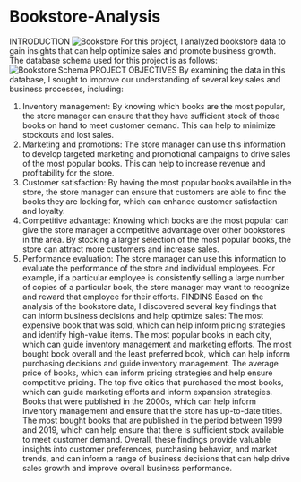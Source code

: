 # Bookstore-Analysis
INTRODUCTION
![Bookstore](https://user-images.githubusercontent.com/126607220/224434272-87592b9c-96ff-4e0d-bb46-acc85509edf7.jpg)
For this project, I analyzed bookstore data to gain insights that can help optimize sales and promote business growth. The database schema used for this project is as follows:
![Bookstore Schema](https://user-images.githubusercontent.com/126607220/224434453-360e16e0-e371-4ff7-b857-e4f1b63b3587.jpg)
PROJECT OBJECTIVES
By examining the data in this database, I sought to improve our understanding of several key sales and business processes, including:
1. Inventory management: By knowing which books are the most popular, the store manager can ensure that they have sufficient stock of those books on hand to meet customer demand. This can help to minimize stockouts and lost sales.
2. Marketing and promotions: The store manager can use this information to develop targeted marketing and promotional campaigns to drive sales of the most popular books. This can help to increase revenue and profitability for the store.
3. Customer satisfaction: By having the most popular books available in the store, the store manager can ensure that customers are able to find the books they are looking for, which can enhance customer satisfaction and loyalty.
4. Competitive advantage: Knowing which books are the most popular can give the store manager a competitive advantage over other bookstores in the area. By stocking a larger selection of the most popular books, the store can attract more customers and increase sales.
5. Performance evaluation: The store manager can use this information to evaluate the performance of the store and individual employees. For example, if a particular employee is consistently selling a large number of copies of a particular book, the store manager may want to recognize and reward that employee for their efforts.
FINDINS
Based on the analysis of the bookstore data, I discovered several key findings that can inform business decisions and help optimize sales:
The most expensive book that was sold, which can help inform pricing strategies and identify high-value items.
The most popular books in each city, which can guide inventory management and marketing efforts.
The most bought book overall and the least preferred book, which can help inform purchasing decisions and guide inventory management.
The average price of books, which can inform pricing strategies and help ensure competitive pricing.
The top five cities that purchased the most books, which can guide marketing efforts and inform expansion strategies.
Books that were published in the 2000s, which can help inform inventory management and ensure that the store has up-to-date titles.
The most bought books that are published in the period between 1999 and 2019, which can help ensure that there is sufficient stock available to meet customer demand.
Overall, these findings provide valuable insights into customer preferences, purchasing behavior, and market trends, and can inform a range of business decisions that can help drive sales growth and improve overall business performance.
